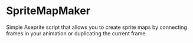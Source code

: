 # SpriteMapMaker
Simple Aseprite script that allows you to create sprite maps by connecting frames in your animation or duplicating the current frame
